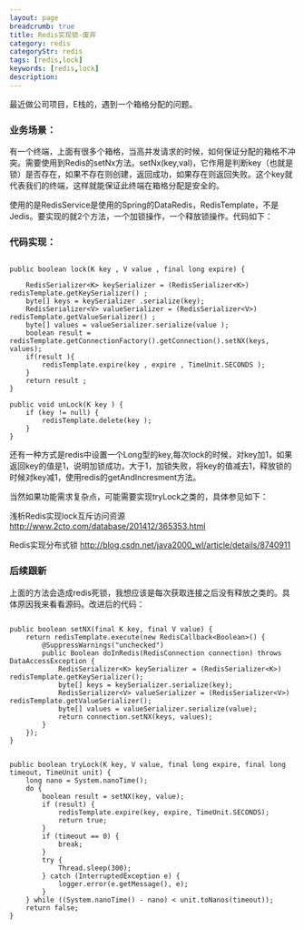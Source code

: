 ```yaml
---
layout: page
breadcrumb: true
title: Redis实现锁-废弃
category: redis
categoryStr: redis
tags: [redis,lock]
keywords: [redis,lock]
description: 
---
```


最近做公司项目，E栈的，遇到一个箱格分配的问题。

### 业务场景：

有一个终端，上面有很多个箱格，当高并发请求的时候，如何保证分配的箱格不冲突。需要使用到Redis的setNx方法。setNx(key,val)，它作用是判断key（也就是锁）是否存在，如果不存在则创建，返回成功，如果存在则返回失败。这个key就代表我们的终端，这样就能保证此终端在箱格分配是安全的。

使用的是RedisService是使用的Spring的DataRedis，RedisTemplate，不是Jedis。要实现的就2个方法，一个加锁操作，一个释放锁操作。代码如下：

### 代码实现：

````

public boolean lock(K key , V value , final long expire) {
	
	RedisSerializer<K> keySerializer = (RedisSerializer<K>) redisTemplate.getKeySerializer() ;
	byte[] keys = keySerializer .serialize(key);
	RedisSerializer<V> valueSerializer = (RedisSerializer<V>) redisTemplate.getValueSerializer() ;
	byte[] values = valueSerializer.serialize(value );
	boolean result = redisTemplate.getConnectionFactory().getConnection().setNX(keys, values);
	if(result ){
		redisTemplate.expire(key , expire , TimeUnit.SECONDS );
	}
	return result ;
}

public void unLock(K key ) {
	if (key != null) {
		redisTemplate.delete(key );
	}
}

````

还有一种方式是redis中设置一个Long型的key,每次lock的时候，对key加1，如果返回key的值是1，说明加锁成功，大于1，加锁失败，将key的值减去1，释放锁的时候对key减1，使用redis的getAndIncresment方法。

当然如果功能需求复杂点，可能需要实现tryLock之类的，具体参见如下：

浅析Redis实现lock互斥访问资源
http://www.2cto.com/database/201412/365353.html

Redis实现分布式锁
http://blog.csdn.net/java2000_wl/article/details/8740911


### 后续跟新

上面的方法会造成redis死锁，我想应该是每次获取连接之后没有释放之类的。具体原因我来看看源码。改进后的代码：

```

public boolean setNX(final K key, final V value) {
	return redisTemplate.execute(new RedisCallback<Boolean>() {
		@SuppressWarnings("unchecked")
		public Boolean doInRedis(RedisConnection connection) throws DataAccessException {
			RedisSerializer<K> keySerializer = (RedisSerializer<K>) redisTemplate.getKeySerializer();
			byte[] keys = keySerializer.serialize(key);
			RedisSerializer<V> valueSerializer = (RedisSerializer<V>) redisTemplate.getValueSerializer();
			byte[] values = valueSerializer.serialize(value);
			return connection.setNX(keys, values);
		}
	});
}


public boolean tryLock(K key, V value, final long expire, final long timeout, TimeUnit unit) {
	long nano = System.nanoTime();
	do {
		boolean result = setNX(key, value);
		if (result) {
			redisTemplate.expire(key, expire, TimeUnit.SECONDS);
			return true;
		}
		if (timeout == 0) {
			break;
		}
		try {
			Thread.sleep(300);
		} catch (InterruptedException e) {
			logger.error(e.getMessage(), e);
		}
	} while ((System.nanoTime() - nano) < unit.toNanos(timeout));
	return false;
}

```




















